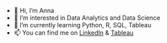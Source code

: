 - 👋 Hi, I’m Anna
- 👀 I’m interested in Data Analytics and Data Science
- 🌱 I’m currently learning Python, R, SQL, Tableau
- 📫 You can find me on [LinkedIn](https://www.linkedin.com/in/anna-mandoki/) & [Tableau](https://public.tableau.com/app/profile/anna.mandoki/vizzes)

<!---
annamandoki/annamandoki is a ✨ special ✨ repository because its `README.md` (this file) appears on your GitHub profile.
You can click the Preview link to take a look at your changes.
--->
